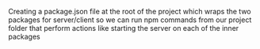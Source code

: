 Creating a package.json file at the root of the project which wraps the two packages for server/client so we can run npm commands from our project folder that perform actions like starting the server on each of the inner packages